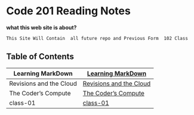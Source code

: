 # Code 201 Reading Notes

**what this web site is about?**
```
This Site Will Contain  all future repo and Previous Form  102 Class

```


## Table of Contents

| Learning MarkDown       | [Learning MarkDown ](https://aghyadalbalkhi-asac.github.io/Reading-Notes/Learning%20Markdown)                            |
|-------------------------|----------------------------------------------------------------------------------------------------|
| Revisions and the Cloud | [Revisions and the Cloud ](https://aghyadalbalkhi-asac.github.io/Reading-Notes/Read:%2003%20-%20Revisions%20and%20the%20Cloud)|
| The Coder’s Compute     | [The Coder’s Compute ](https://aghyadalbalkhi-asac.github.io/Reading-Notes/The%20Coder's%20Compute)                     |
| class-01     | [class-01 ](https://aghyadalbalkhi-asac.github.io/Reading-Notes/class-01)                     |
